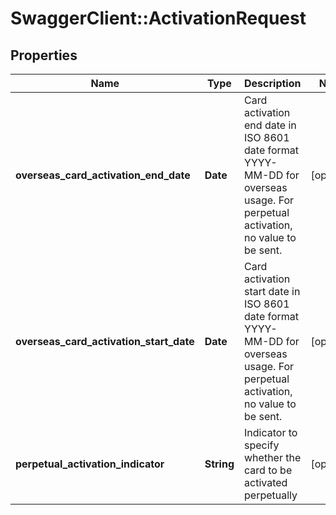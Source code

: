 # SwaggerClient::ActivationRequest

## Properties
Name | Type | Description | Notes
------------ | ------------- | ------------- | -------------
**overseas_card_activation_end_date** | **Date** | Card activation end date in ISO 8601 date format YYYY-MM-DD for overseas usage. For perpetual activation, no value to be sent. | [optional] 
**overseas_card_activation_start_date** | **Date** | Card activation start date in ISO 8601 date format YYYY-MM-DD for overseas usage. For perpetual activation, no value to be sent. | [optional] 
**perpetual_activation_indicator** | **String** | Indicator to specify whether the card to be activated perpetually | [optional] 

